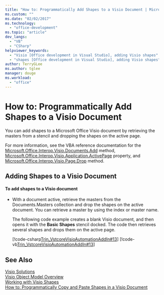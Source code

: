 ```yaml
---
title: "How to: Programmatically Add Shapes to a Visio Document | Microsoft Docs"
ms.custom: ""
ms.date: "02/02/2017"
ms.technology: 
  - "office-development"
ms.topic: "article"
dev_langs: 
  - "VB"
  - "CSharp"
helpviewer_keywords: 
  - "Visio [Office development in Visual Studio], adding Visio shapes"
  - "shapes [Office development in Visual Studio], adding Visio shapes"
author: TerryGLee
ms.author: tglee
manager: douge
ms.workload: 
  - "office"
---
```

# How to: Programmatically Add Shapes to a Visio Document
  You can add shapes to a Microsoft Office Visio document by retrieving the masters from a stencil and dropping the shapes on the active page.  
  
 For more information, see the VBA reference documentation for the [Microsoft.Office.Interop.Visio.Documents.Add](http://msdn.microsoft.com/library/office/ff766868.aspx) method, [Microsoft.Office.Interop.Visio.Application.ActivePage](http://msdn.microsoft.com/library/office/ff765484.aspx) property, and [Microsoft.Office.Interop.Visio.Page.Drop](http://msdn.microsoft.com/library/office/ff765054.aspx) method.  
  
## Adding Shapes to a Visio Document  
  
#### To add shapes to a Visio document  
  
-   With a document active, retrieve the masters from the Documents.Masters collection and drop the shapes on the active document. You can retrieve a master by using the index or master name.  
  
     The following code example creates a blank Visio document, and then opens it with the **Basic Shapes** stencil docked. The code then retrieves several shapes and drops them on the active page.  
  
     [!code-csharp[Trin_VstcoreVisioAutomationAddIn#13](../vsto/codesnippet/CSharp/trin_vstcorevisioautomationaddin/ThisAddIn.cs#13)]
     [!code-vb[Trin_VstcoreVisioAutomationAddIn#13](../vsto/codesnippet/VisualBasic/trin_vstcorevisioautomationaddin/ThisAddIn.vb#13)]  
  
## See Also  
 [Visio Solutions](../vsto/visio-solutions.md)   
 [Visio Object Model Overview](../vsto/visio-object-model-overview.md)   
 [Working with Visio Shapes](../vsto/working-with-visio-shapes.md)   
 [How to: Programmatically Copy and Paste Shapes in a Visio Document](../vsto/how-to-programmatically-copy-and-paste-shapes-in-a-visio-document.md)  
  
  